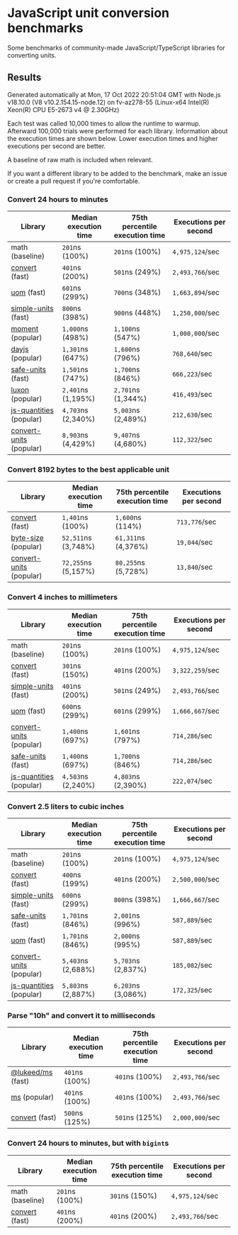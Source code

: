 # JavaScript unit conversion benchmarks

Some benchmarks of community-made JavaScript/TypeScript libraries for converting units.

## Results

<!-- beginblock(results) -->

Generated automatically at Mon, 17 Oct 2022 20:51:04 GMT with Node.js v18.10.0 (V8 v10.2.154.15-node.12) on fv-az278-55 (Linux-x64 Intel(R) Xeon(R) CPU E5-2673 v4 @ 2.30GHz)

Each test was called 10,000 times to allow the runtime to warmup.
Afterward 100,000 trials were performed for each library.
Information about the execution times are shown below.
Lower execution times and higher executions per second are better.

A baseline of raw math is included when relevant.

If you want a different library to be added to the benchmark, make an issue or create a pull request if you're comfortable.

### Convert 24 hours to minutes

| Library                                                            | Median execution time | 75th percentile execution time | Executions per second |
| ------------------------------------------------------------------ | --------------------- | ------------------------------ | --------------------- |
| math (baseline)                                                    | `201`ns (100%)        | `201`ns (100%)                 | `4,975,124`/sec       |
| [convert](https://npmjs.com/package/convert) (fast)                | `401`ns (200%)        | `501`ns (249%)                 | `2,493,766`/sec       |
| [uom](https://npmjs.com/package/uom) (fast)                        | `601`ns (299%)        | `700`ns (348%)                 | `1,663,894`/sec       |
| [simple-units](https://npmjs.com/package/simple-units) (fast)      | `800`ns (398%)        | `900`ns (448%)                 | `1,250,000`/sec       |
| [moment](https://npmjs.com/package/moment) (popular)               | `1,000`ns (498%)      | `1,100`ns (547%)               | `1,000,000`/sec       |
| [dayjs](https://npmjs.com/package/dayjs) (popular)                 | `1,301`ns (647%)      | `1,600`ns (796%)               | `768,640`/sec         |
| [safe-units](https://npmjs.com/package/safe-units) (fast)          | `1,501`ns (747%)      | `1,700`ns (846%)               | `666,223`/sec         |
| [luxon](https://npmjs.com/package/luxon) (popular)                 | `2,401`ns (1,195%)    | `2,701`ns (1,344%)             | `416,493`/sec         |
| [js-quantities](https://npmjs.com/package/js-quantities) (popular) | `4,703`ns (2,340%)    | `5,003`ns (2,489%)             | `212,630`/sec         |
| [convert-units](https://npmjs.com/package/convert-units) (popular) | `8,903`ns (4,429%)    | `9,407`ns (4,680%)             | `112,322`/sec         |

### Convert 8192 bytes to the best applicable unit

| Library                                                            | Median execution time | 75th percentile execution time | Executions per second |
| ------------------------------------------------------------------ | --------------------- | ------------------------------ | --------------------- |
| [convert](https://npmjs.com/package/convert) (fast)                | `1,401`ns (100%)      | `1,600`ns (114%)               | `713,776`/sec         |
| [byte-size](https://npmjs.com/package/byte-size) (popular)         | `52,511`ns (3,748%)   | `61,311`ns (4,376%)            | `19,044`/sec          |
| [convert-units](https://npmjs.com/package/convert-units) (popular) | `72,255`ns (5,157%)   | `80,255`ns (5,728%)            | `13,840`/sec          |

### Convert 4 inches to millimeters

| Library                                                            | Median execution time | 75th percentile execution time | Executions per second |
| ------------------------------------------------------------------ | --------------------- | ------------------------------ | --------------------- |
| math (baseline)                                                    | `201`ns (100%)        | `201`ns (100%)                 | `4,975,124`/sec       |
| [convert](https://npmjs.com/package/convert) (fast)                | `301`ns (150%)        | `401`ns (200%)                 | `3,322,259`/sec       |
| [simple-units](https://npmjs.com/package/simple-units) (fast)      | `401`ns (200%)        | `501`ns (249%)                 | `2,493,766`/sec       |
| [uom](https://npmjs.com/package/uom) (fast)                        | `600`ns (299%)        | `601`ns (299%)                 | `1,666,667`/sec       |
| [convert-units](https://npmjs.com/package/convert-units) (popular) | `1,400`ns (697%)      | `1,601`ns (797%)               | `714,286`/sec         |
| [safe-units](https://npmjs.com/package/safe-units) (fast)          | `1,400`ns (697%)      | `1,700`ns (846%)               | `714,286`/sec         |
| [js-quantities](https://npmjs.com/package/js-quantities) (popular) | `4,503`ns (2,240%)    | `4,803`ns (2,390%)             | `222,074`/sec         |

### Convert 2.5 liters to cubic inches

| Library                                                            | Median execution time | 75th percentile execution time | Executions per second |
| ------------------------------------------------------------------ | --------------------- | ------------------------------ | --------------------- |
| math (baseline)                                                    | `201`ns (100%)        | `201`ns (100%)                 | `4,975,124`/sec       |
| [convert](https://npmjs.com/package/convert) (fast)                | `400`ns (199%)        | `401`ns (200%)                 | `2,500,000`/sec       |
| [simple-units](https://npmjs.com/package/simple-units) (fast)      | `600`ns (299%)        | `800`ns (398%)                 | `1,666,667`/sec       |
| [safe-units](https://npmjs.com/package/safe-units) (fast)          | `1,701`ns (846%)      | `2,001`ns (996%)               | `587,889`/sec         |
| [uom](https://npmjs.com/package/uom) (fast)                        | `1,701`ns (846%)      | `2,000`ns (995%)               | `587,889`/sec         |
| [convert-units](https://npmjs.com/package/convert-units) (popular) | `5,403`ns (2,688%)    | `5,703`ns (2,837%)             | `185,082`/sec         |
| [js-quantities](https://npmjs.com/package/js-quantities) (popular) | `5,803`ns (2,887%)    | `6,203`ns (3,086%)             | `172,325`/sec         |

### Parse "10h" and convert it to milliseconds

| Library                                                   | Median execution time | 75th percentile execution time | Executions per second |
| --------------------------------------------------------- | --------------------- | ------------------------------ | --------------------- |
| [@lukeed/ms](https://npmjs.com/package/@lukeed/ms) (fast) | `401`ns (100%)        | `401`ns (100%)                 | `2,493,766`/sec       |
| [ms](https://npmjs.com/package/ms) (popular)              | `401`ns (100%)        | `401`ns (100%)                 | `2,493,766`/sec       |
| [convert](https://npmjs.com/package/convert) (fast)       | `500`ns (125%)        | `501`ns (125%)                 | `2,000,000`/sec       |

### Convert 24 hours to minutes, but with `bigint`s

| Library                                             | Median execution time | 75th percentile execution time | Executions per second |
| --------------------------------------------------- | --------------------- | ------------------------------ | --------------------- |
| math (baseline)                                     | `201`ns (100%)        | `301`ns (150%)                 | `4,975,124`/sec       |
| [convert](https://npmjs.com/package/convert) (fast) | `401`ns (200%)        | `401`ns (200%)                 | `2,493,766`/sec       |

<!-- endblock(results) -->
